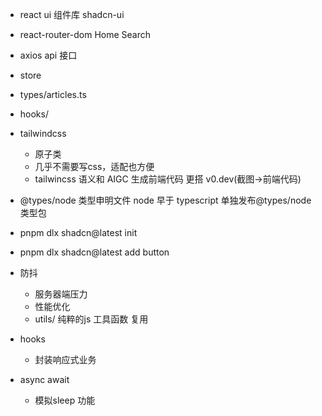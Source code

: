 - react ui 组件库
  shadcn-ui
- react-router-dom
  Home Search 
- axios api 接口 
- store 
- types/articles.ts
- hooks/
- tailwindcss
  - 原子类
  - 几乎不需要写css，适配也方便
  - tailwincss 语义和 AIGC 生成前端代码 更搭  v0.dev(截图->前端代码)

- @types/node
  类型申明文件
  node 早于 typescript 
  单独发布@types/node 类型包

- pnpm dlx shadcn@latest init
- pnpm dlx shadcn@latest add button 

- 防抖
  - 服务器端压力
  - 性能优化
  - utils/
    纯粹的js 工具函数 复用

- hooks
  - 封装响应式业务

- async await 
  - 模拟sleep 功能